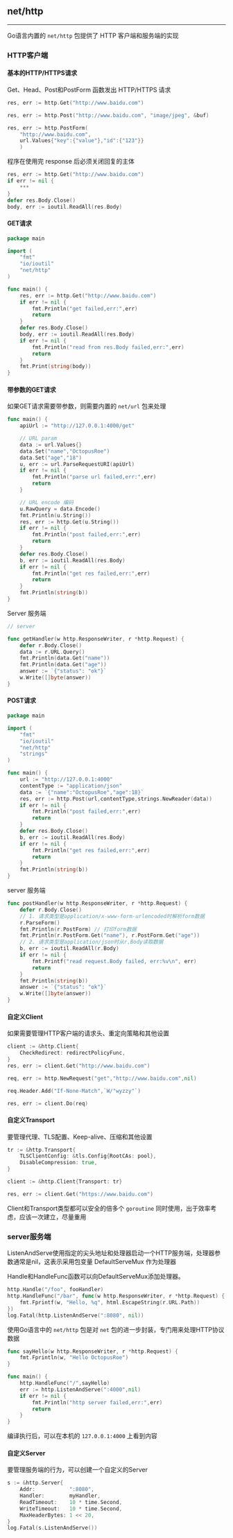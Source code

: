 ## net/http

---

Go语言内置的 `net/http` 包提供了 HTTP 客户端和服务端的实现

### HTTP客户端

#### 基本的HTTP/HTTPS请求

Get、Head、Post和PostForm 函数发出 HTTP/HTTPS 请求

```go
res, err := http.Get("http://www.baidu.com")

res, err := http.Post("http://www.baidu.com", "image/jpeg", &buf)

res, err := http.PostForm(
    "http://www.baidu.com",
    url.Values{"key":{"value"},"id":{"123"}}
    )
```

程序在使用完 response 后必须关闭回复的主体

```go
res, err := http.Get("http://www.baidu.com")
if err != nil {
    ***
}
defer res.Body.Close()
body, err := ioutil.ReadAll(res.Body)
```

#### GET请求

```go
package main

import (
    "fmt"
    "io/ioutil"
    "net/http"
)

func main() {
    res, err := http.Get("http://www.baidu.com")
    if err != nil {
        fmt.Println("get failed,err:",err)
        return
    }
    defer res.Body.Close()
    body, err := ioutil.ReadAll(res.Body)
    if err != nil {
        fmt.Println("read from res.Body failed,err:",err)
        return
    }
    fmt.Print(string(body))
}
```

#### 带参数的GET请求

如果GET请求需要带参数，则需要内置的 `net/url` 包来处理

```go
func main() {
    apiUrl := "http://127.0.0.1:4000/get"

    // URL param
    data := url.Values{}
    data.Set("name","OctopusRoe")
    data.Set("age","18")
    u, err := url.ParseRequestURI(apiUrl)
    if err != nil {
        fmt.Println("parse url failed,err:",err)
        return
    }

    // URL encode 编码
    u.RawQuery = data.Encode()
    fmt.Println(u.String())
    res, err := http.Get(u.String())
    if err != nil {
        fmt.Println("post failed,err:",err)
        return
    }
    defer res.Body.Close()
    b, err := ioutil.ReadAll(res.Body)
    if err != nil {
        fmt.Println("get res failed,err:",err)
        return
    }
    fmt.Println(string(b))
}
```

Server 服务端

```go
// server

func getHandler(w http.ResponseWriter, r *http.Request) {
    defer r.Body.Close()
    data := r.URL.Query()
    fmt.Println(data.Get("name"))
    fmt.Println(data.Get("age"))
    answer := `{"status": "ok"}`
    w.Write([]byte(answer))
}
```

#### POST请求

```go
package main

import (
    "fmt"
    "io/ioutil"
    "net/http"
    "strings"
)

func main() {
    url := "http://127.0.0.1:4000"
    contentType := "application/json"
    data := `{"name":"OctopusRoe","age":18}`
    res, err := http.Post(url,contentType,strings.NewReader(data))
    if err != nil {
        fmt.Println("post failed,err:",err)
        return
    }
    defer res.Body.Close()
    b, err := ioutil.ReadAll(res.Body)
    if err != nil {
        fmt.Println("get res failed,err:",err)
        return
    }
    fmt.Println(string(b))
}
```

server 服务端

```go
func postHandler(w http.ResponseWriter, r *http.Request) {
	defer r.Body.Close()
	// 1. 请求类型是application/x-www-form-urlencoded时解析form数据
	r.ParseForm()
	fmt.Println(r.PostForm) // 打印form数据
	fmt.Println(r.PostForm.Get("name"), r.PostForm.Get("age"))
	// 2. 请求类型是application/json时从r.Body读取数据
	b, err := ioutil.ReadAll(r.Body)
	if err != nil {
		fmt.Printf("read request.Body failed, err:%v\n", err)
		return
	}
	fmt.Println(string(b))
	answer := `{"status": "ok"}`
	w.Write([]byte(answer))
}
```

#### 自定义Client

如果需要管理HTTP客户端的请求头、重定向策略和其他设置

```go
client := &http.Client{
    CheckRedirect: redirectPolicyFunc,
}
res, err := client.Get("http://www.baidu.com")

req, err := http.NewRequest("get","http://www.baidu.com",nil)

req.Header.Add("If-None-Match",`W/"wyzzy"`)

res, err := client.Do(req)
```

#### 自定义Transport

要管理代理、TLS配置、Keep-alive、压缩和其他设置

```go
tr := &http.Transport{
    TLSClientConfig: &tls.Config{RootCAs: pool},
    DisableCompression: true,
}

client := &http.Client{Transport: tr}

res, err := client.Get("https://www.baidu.com")
```

Client和Transport类型都可以安全的倍多个 `goroutine` 同时使用，出于效率考虑，应该一次建立，尽量重用

### server服务端

ListenAndServe使用指定的尖头地址和处理器启动一个HTTP服务端，处理器参数通常是nil，这表示采用包变量 DefaultServeMux 作为处理器

Handle和HandleFunc函数可以向DefaultServeMux添加处理器。

```go
http.Handle("/foo", fooHandler)
http.HandleFunc("/bar", func(w http.ResponseWriter, r *http.Request) {
	fmt.Fprintf(w, "Hello, %q", html.EscapeString(r.URL.Path))
})
log.Fatal(http.ListenAndServe(":8080", nil))
```

使用Go语言中的 `net/http` 包是对 `net` 包的进一步封装，专门用来处理HTTP协议数据

```go
func sayHello(w http.ResponseWriter, r *http.Request) {
    fmt.Fprintln(w, "Hello OctopusRoe")
}

func main() {
    http.HandleFunc("/",sayHello)
    err := http.ListenAndServe(":4000",nil)
    if err != nil {
        fmt.Println("http server failed,err:",err)
        return
    }
}
```

编译执行后，可以在本机的 `127.0.0.1:4000` 上看到内容

#### 自定义Server

要管理服务端的行为，可以创建一个自定义的Server

```go
s := &http.Server{
	Addr:           ":8080",
	Handler:        myHandler,
	ReadTimeout:    10 * time.Second,
	WriteTimeout:   10 * time.Second,
	MaxHeaderBytes: 1 << 20,
}
log.Fatal(s.ListenAndServe())
```